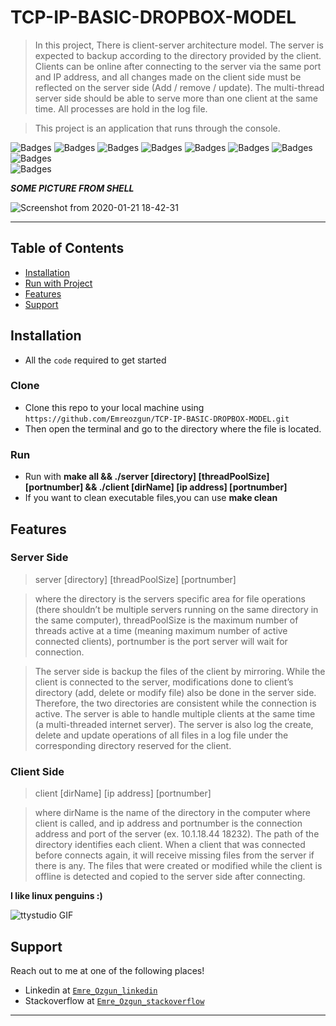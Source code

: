# TCP-IP-BASIC-DROPBOX-MODEL

> In this project, There is client-server architecture model. The server is expected to backup according to the directory provided by the client. Clients can be online after connecting to the server via the same port and IP address, and all changes made on the client side must be reflected on the server side (Add / remove / update). The multi-thread server side should be able to serve more than one client at the same time. All processes are hold in the log file.

> This project is an application that runs through the console.

![Badges](https://img.shields.io/badge/linux-shell-green) 
![Badges](https://img.shields.io/badge/love-coding-black.svg)
![Badges](https://img.shields.io/badge/core-dumped-red)
![Badges](https://img.shields.io/badge/build-passing-succes.svg)
![Badges](https://img.shields.io/badge/test-success-success.svg)
![Badges](https://img.shields.io/badge/computer-science-critical.svg)
![Badges](https://img.shields.io/badge/love-linux-yellow.svg)
![Badges](https://img.shields.io/badge/coding-life-red.svg)
&nbsp;&nbsp;&nbsp;&nbsp;&nbsp;&nbsp;&nbsp;&nbsp;&nbsp;&nbsp;&nbsp;&nbsp;&nbsp;&nbsp;&nbsp;&nbsp;&nbsp;&nbsp;&nbsp;&nbsp;&nbsp;&nbsp;&nbsp;&nbsp;&nbsp;&nbsp;&nbsp;&nbsp;&nbsp;&nbsp;&nbsp;&nbsp;&nbsp;&nbsp;&nbsp;&nbsp;&nbsp;&nbsp;&nbsp;&nbsp;&nbsp;&nbsp;&nbsp;
&nbsp;&nbsp;&nbsp;&nbsp;&nbsp;&nbsp;&nbsp;&nbsp;&nbsp;&nbsp;&nbsp;&nbsp;&nbsp;&nbsp;&nbsp;&nbsp;&nbsp;&nbsp;&nbsp;&nbsp;&nbsp;&nbsp;&nbsp;&nbsp;&nbsp;&nbsp;&nbsp;&nbsp;&nbsp;&nbsp;&nbsp;&nbsp;&nbsp;&nbsp;&nbsp;&nbsp;&nbsp;&nbsp;&nbsp;&nbsp;&nbsp;&nbsp;&nbsp;
&nbsp;&nbsp;&nbsp;&nbsp;&nbsp;&nbsp;&nbsp;&nbsp;&nbsp;&nbsp;
![Badges](https://img.shields.io/badge/open-source-blueviolet.svg)

***SOME PICTURE FROM SHELL***

![Screenshot from 2020-01-21 18-42-31](https://user-images.githubusercontent.com/30092986/72819411-4470a400-3c7e-11ea-9318-5e1f3927d31e.png)

---

## Table of Contents

- [Installation](#installation)
- [Run with Project](#run)
- [Features](#features)
- [Support](#support)

## Installation

- All the `code` required to get started

### Clone

- Clone this repo to your local machine using `https://github.com/Emreozgun/TCP-IP-BASIC-DROPBOX-MODEL.git`
- Then open the terminal and go to the directory where the file is located.

### Run
- Run with **make all && ./server [directory] [threadPoolSize] [portnumber] && ./client [dirName] [ip address] [portnumber]** 
- If you want to clean executable files,you can use **make clean** 

## Features
  ### Server Side 
 > server [directory] [threadPoolSize] [portnumber]
 
 > where the directory is the servers specific area for file operations (there shouldn’t be multiple servers running on the same directory in the same computer), threadPoolSize is the maximum number of threads active at a time (meaning maximum number of active connected clients), portnumber is the port server will wait for connection.
 
 > The server side is  backup the files of the client by mirroring. While the client is connected to the server,   modifications done to client’s directory (add, delete or modify file) also be done in the server side. Therefore, the two directories are consistent while the connection is active. The server is able to handle multiple clients at the same time (a multi-threaded internet server). The server is also log the create, delete and update operations of all files in a log file under the corresponding directory reserved for the client. 
  
  ### Client Side 
 > client [dirName] [ip address] [portnumber]
 
 > where dirName is the name of the directory in the computer where client is called, and ip address and portnumber is the connection address and port of the server (ex. 10.1.18.44 18232). The path of the
directory identifies each client. When a client that was connected before connects again, it will receive missing files from the server if there is any. The files that were created or modified while the client is offline is detected and copied to the server side after connecting.
> 


**I like linux penguins :)**

![ttystudio GIF](https://media.giphy.com/media/4Zgy9QqzWU8C3ugvCa/giphy.gif)


  
## Support

Reach out to me at one of the following places!

- Linkedin at <a href="https://www.linkedin.com/in/emre-ozgun" target="_blank">`Emre_Ozgun_linkedin`</a>
- Stackoverflow at <a href="https://stackoverflow.com/users/12690037/emre-ozgun" target="_blank">`Emre_Ozgun_stackoverflow`</a>

---

